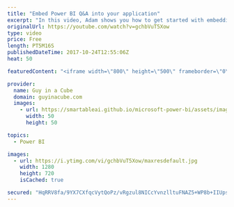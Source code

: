 ```yaml
---
title: "Embed Power BI Q&A into your application"
excerpt: "In this video, Adam shows you how to get started with embedding Power BI Q&A in your application. The JavaScript Embed Sample helps you with sample code that you can use in your application.  GenerateToken (Embed Token) for Q&A https://msdn.microsoft.com/en-us/library/mt784614.aspx#qanda  JavaScript"
originalUrl: https://youtube.com/watch?v=gchbVuT5Xow
type: video
price: Free
length: PT5M16S
publishedDateTime: 2017-10-24T12:55:06Z
heat: 50

featuredContent: "<iframe width=\"800\" height=\"500\" frameborder=\"0\" src=\"https://www.youtube.com/embed/gchbVuT5Xow\" allow=\"accelerometer; autoplay; encrypted-media; gyroscope; picture-in-picture\" allowfullscreen></iframe>"

provider:
  name: Guy in a Cube
  domain: guyinacube.com
  images:
    - url: https://smartableai.github.io/microsoft-power-bi/assets/images/organizations/guyinacube.com-50x50.jpg
      width: 50
      height: 50

topics:
  - Power BI

images:
  - url: https://i.ytimg.com/vi/gchbVuT5Xow/maxresdefault.jpg
    width: 1280
    height: 720
    isCached: true

secured: "HqRRV8fa/9YX7CXfqcVytQoPz/vRgzul8NICcYvnzlltuFNAZ5+WP8b+IIUps3kjrIi6/gf0BQv6Li4IokdM8+7ie3ApfYZpAg+zlXQBBGsCHWRFQKtmYLnHWdl4ZixDZTaiNT29V2yuGw2W/qkO99Ubt7ZG3DPHoYuEay8otw5C9Eh0dfuiQrDnn9l11A9V6fIK2DXFdLqSaTn7OkN4BHzkjc1VMOH3GPb1j86VUZ/HezF1+T0yxQolPSaR10SrFz3v+ib29DZAdtX6CiYT1v4w1/PCyQTkbkBR+8p/+93g1cS06X5wAicq0dQjIK+zwpN33bth9WVr0wUlhYDo6LXGsjd/8t5H1EeLlLxUaTREwQ7KePOlCDoeNhR++ca00aeKcEkoynTwLjt0kVY6X+ez3497SneiD8l+0shDLZs=;Tw0AvpaDLSKIoyGkq5hQCA=="
---
```



